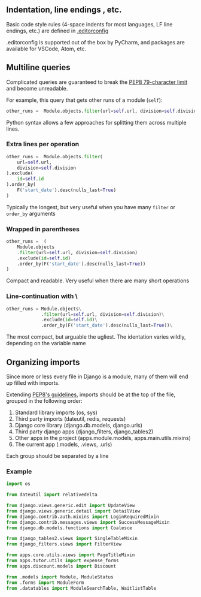 ## Indentation, line endings , etc.
Basic code style rules (4-space indents for most languages, LF line endings,
etc.) are defined in [.editorconfig](https://gitlab.conted.ox.ac.uk/django/redpot-unchained/-/blob/master/.editorconfig)

.editorconfig is supported out of the box by PyCharm, and packages are
available for VSCode, Atom, etc.

## Multiline queries
Complicated queries are guaranteed to break the [PEP8 79-character limit](https://www.python.org/dev/peps/pep-0008/#maximum-line-length)
and become unreadable.

For example, this query that gets other runs of a module (`self`):
```python
other_runs =  Module.objects.filter(url=self.url, division=self.division).exclude(id=self.id).order_by(F('start_date').desc(nulls_last=True))
```

Python syntax allows a few approaches for splitting them across multiple lines.

### Extra lines per operation
```python
other_runs =  Module.objects.filter(
    url=self.url,
    division=self.division
).exclude(
    id=self.id
).order_by(
    F('start_date').desc(nulls_last=True)
)
```
Typically the longest, but very useful when you have many `filter` or `order_by` arguments

### Wrapped in parentheses
```python
other_runs =  (
    Module.objects
    .filter(url=self.url, division=self.division)
    .exclude(id=self.id)
    .order_by(F('start_date').desc(nulls_last=True))
)
```
Compact and readable.  Very useful when there are many short operations

### Line-continuation with \\
```python
other_runs = Module.objects\
             .filter(url=self.url, division=self.division)\
             .exclude(id=self.id)\
             .order_by(F('start_date').desc(nulls_last=True))\
```
The most compact, but arguable the ugliest.  The identation varies wildly, depending on the variable name

## Organizing imports
Since more or less every file in Django is a module, many of them will end up filled with imports.

Extending [PEP8's guidelines](https://www.python.org/dev/peps/pep-0008/#imports), imports
should be at the top of the file, grouped in the following order:

1. Standard library imports (os, sys)
2. Third party imports (dateutil, redis, requests)
3. Django core library (django.db.models, django.urls)
4. Third party django apps (django_filters, django_tables2)
5. Other apps in the project (apps.module.models, apps.main.utils.mixins)
6. The current app (.models, .views, .urls)

Each group should be separated by a line

### Example

```python
import os

from dateutil import relativedelta

from django.views.generic.edit import UpdateView
from django.views.generic.detail import DetailView
from django.contrib.auth.mixins import LoginRequiredMixin
from django.contrib.messages.views import SuccessMessageMixin
from django.db.models.functions import Coalesce

from django_tables2.views import SingleTableMixin
from django_filters.views import FilterView

from apps.core.utils.views import PageTitleMixin
from apps.tutor.utils import expense_forms
from apps.discount.models import Discount

from .models import Module, ModuleStatus
from .forms import ModuleForm
from .datatables import ModuleSearchTable, WaitlistTable
```
